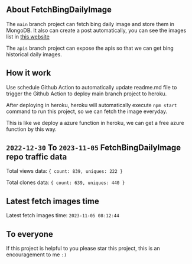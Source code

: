 ## About FetchBingDailyImage

The `main` branch project can fetch bing daily image and store them in MongoDB.
It also can create a post automatically, you can see the images list in [this website](https://oursalbum.netlify.app)

The `apis` branch project can expose the apis so that we can get bing historical daily images.

## How it work

Use schedule Github Action to automatically update readme.md file to trigger the Github Action to deploy main branch project to heroku.

After deploying in heroku, heroku will automatically execute `npm start` command to run this project, so we can fetch the image everyday.

This is like we deploy a azure function in heroku, we can get a free azure function by this way.

## `2022-12-30` To `2023-11-05` FetchBingDailyImage repo traffic data

Total views data: `{ count: 839, uniques: 222 }`

Total clones data: `{ count: 639, uniques: 440 }`

## Latest fetch images time

Latest fetch images time: `2023-11-05 08:12:44`

## To everyone

If this project is helpful to you please star this project, this is an encouragement to me `:)`



